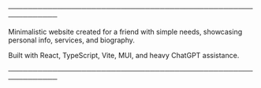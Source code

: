 ────────────────────────────────────────────────────────────

Minimalistic website created for a friend with simple needs,
showcasing personal info, services, and biography.

Built with React, TypeScript, Vite, MUI, and heavy ChatGPT assistance.

────────────────────────────────────────────────────────────
